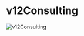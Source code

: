 # v12Consulting
![v12Consulting](https://user-images.githubusercontent.com/56691312/128104125-9265676a-0888-4d67-9a17-13be0a1a606d.png)
